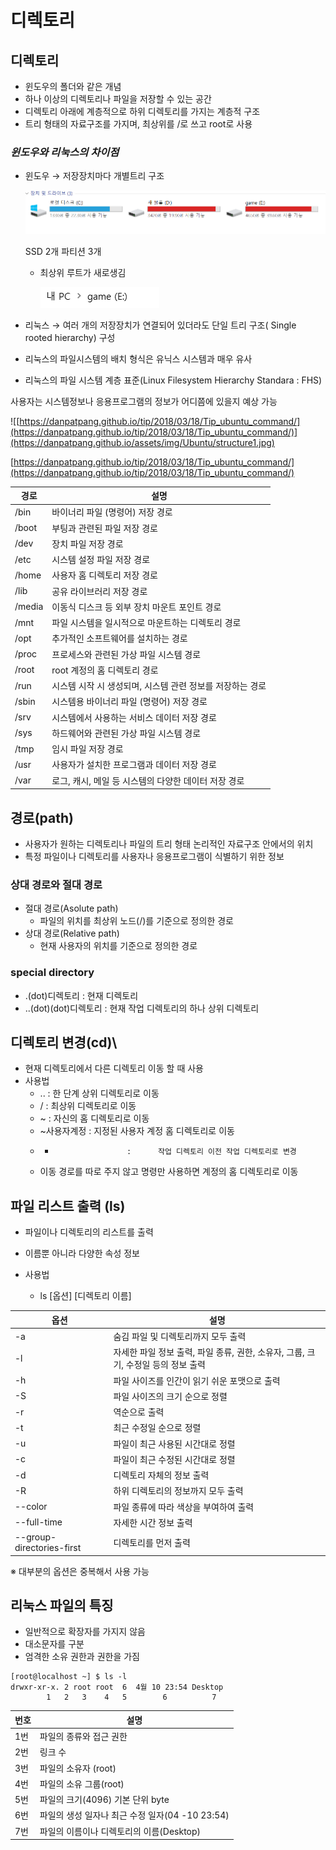 # 디렉토리



## 디렉토리

- 윈도우의 폴더와 같은 개념
- 하나 이상의 디렉토리나 파일을 저장할 수 있는 공간
- 디렉토리 아래에 계층적으로 하위 디렉토리를 가지는 계층적 구조
- 트리 형태의 자료구조를 가지며, 최상위를  /로 쓰고 root로 사용

### *윈도우와 리눅스의 차이점*

- 윈도우 → 저장장치마다 개별트리 구조
    
    ![SSD 2개 파티션 3개](image\2023_04_19\Untitled.png)
    
    SSD 2개 파티션 3개
    
    - 최상위 루트가 새로생김
        
        ![Untitled](image\2023_04_19\Untitled1.png)
        

- 리눅스 → 여러 개의 저장장치가 연결되어 있더라도 단일 트리 구조( Single rooted hierarchy) 구성
- 리눅스의 파일시스템의 배치 형식은 유닉스 시스템과 매우 유사
- 리눅스의 파일 시스템 계층 표준(Linux Filesystem Hierarchy Standara : FHS)

사용자는 시스템정보나 응용프로그램의 정보가 어디쯤에 있을지 예상 가능

![[https://danpatpang.github.io/tip/2018/03/18/Tip_ubuntu_command/](https://danpatpang.github.io/tip/2018/03/18/Tip_ubuntu_command/)](https://danpatpang.github.io/assets/img/Ubuntu/structure1.jpg)

[https://danpatpang.github.io/tip/2018/03/18/Tip_ubuntu_command/](https://danpatpang.github.io/tip/2018/03/18/Tip_ubuntu_command/)

| 경로 | 설명 |
| --- | --- |
| /bin | 바이너리 파일 (명령어) 저장 경로 |
| /boot | 부팅과 관련된 파일 저장 경로 |
| /dev | 장치 파일 저장 경로 |
| /etc | 시스템 설정 파일 저장 경로 |
| /home | 사용자 홈 디렉토리 저장 경로 |
| /lib | 공유 라이브러리 저장 경로 |
| /media | 이동식 디스크 등 외부 장치 마운트 포인트 경로 |
| /mnt | 파일 시스템을 일시적으로 마운트하는 디렉토리 경로 |
| /opt | 추가적인 소프트웨어를 설치하는 경로 |
| /proc | 프로세스와 관련된 가상 파일 시스템 경로 |
| /root | root 계정의 홈 디렉토리 경로 |
| /run | 시스템 시작 시 생성되며, 시스템 관련 정보를 저장하는 경로 |
| /sbin | 시스템용 바이너리 파일 (명령어) 저장 경로 |
| /srv | 시스템에서 사용하는 서비스 데이터 저장 경로 |
| /sys | 하드웨어와 관련된 가상 파일 시스템 경로 |
| /tmp | 임시 파일 저장 경로 |
| /usr | 사용자가 설치한 프로그램과 데이터 저장 경로 |
| /var | 로그, 캐시, 메일 등 시스템의 다양한 데이터 저장 경로 |

## 경로(path)

- 사용자가 원하는 디렉토리나 파일의 트리 형태 논리적인 자료구조 안에서의 위치
- 특정 파일이나 디렉토리를 사용자나 응용프로그램이 식별하기 위한 정보

### 상대 경로와 절대 경로

- 절대 경로(Asolute path)
    - 파일의 위치를 최상위 노드(/)를 기준으로 정의한 경로
- 상대 경로(Relative path)
    - 현재 사용자의 위치를 기준으로 정의한 경로

### special directory

- .(dot)디렉토리 : 현재 디렉토리
- ..(dot)(dot)디렉토리 : 현재 작업 디렉토리의 하나 상위 디렉토리

## 디렉토리 변경(cd)\

- 현재 디렉토리에서 다른 디렉토리 이동 할 때 사용
- 사용법
    - ..                     :      한 단계 상위 디렉토리로 이동
    - /                     :      최상위 디렉토리로 이동
    - ~                    :      자신의 홈 디렉토리로 이동
    - ~사용자계정  :      지정된 사용자 계정 홈 디렉토리로 이동
    - -                     :      작업 디렉토리 이전 작업 디렉토리로 변경
    - 이동 경로를 따로 주지 않고 명령만 사용하면 계정의 홈 디렉토리로 이동

## 파일 리스트 출력 (ls)

- 파일이나 디렉토리의 리스트를 출력
- 이름뿐 아니라 다양한 속성 정보

- 사용법
    - ls [옵션] [디렉토리 이름]

| 옵션 | 설명 |
| --- | --- |
| -a | 숨김 파일 및 디렉토리까지 모두 출력 |
| -l | 자세한 파일 정보 출력, 파일 종류, 권한, 소유자, 그룹, 크기, 수정일 등의 정보 출력 |
| -h | 파일 사이즈를 인간이 읽기 쉬운 포맷으로 출력 |
| -S | 파일 사이즈의 크기 순으로 정렬 |
| -r | 역순으로 출력 |
| -t | 최근 수정일 순으로 정렬 |
| -u | 파일이 최근 사용된 시간대로 정렬 |
| -c | 파일이 최근 수정된 시간대로 정렬 |
| -d | 디렉토리 자체의 정보 출력 |
| -R | 하위 디렉토리의 정보까지 모두 출력 |
| --color | 파일 종류에 따라 색상을 부여하여 출력 |
| --full-time | 자세한 시간 정보 출력 |
| --group-directories-first | 디렉토리를 먼저 출력 |

※ 대부분의 옵션은 중복해서 사용 가능

## 리눅스 파일의 특징

- 일반적으로 확장자를 가지지 않음
- 대소문자를 구분
- 엄격한 소유 권한과 권한을 가짐

```
[root@localhost ~] $ ls -l
drwxr-xr-x. 2 root root  6  4월 10 23:54 Desktop
		1   2   3    4   5        6		     7
```
| 번호 | 설명 |
|-|-|
|1번 | 파일의 종류와 접근 권한|
|2번 | 링크 수|
|3번 | 파일의 소유자 (root)
|4번 | 파일의 소유 그룹(root)
|5번 | 파일의 크기(4096) 기본 단위 byte
|6번 | 파일의 생성 일자나 최근 수정 일자(04 -10 23:54)|
|7번 | 파일의 이름이나 디렉토리의 이름(Desktop)